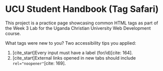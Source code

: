 # UCU Student Handbook (Tag Safari)

This project is a practice page showcasing common HTML tags as part of the Week 3 Lab for the Uganda Christian University Web Development course.

What tags were new to you?
Two accessibility tips you applied:
1. [cite_start]Every input must have a label (for/id)[cite: 164].
2. [cite_start]External links opened in new tabs should include `rel="noopener"`[cite: 169].